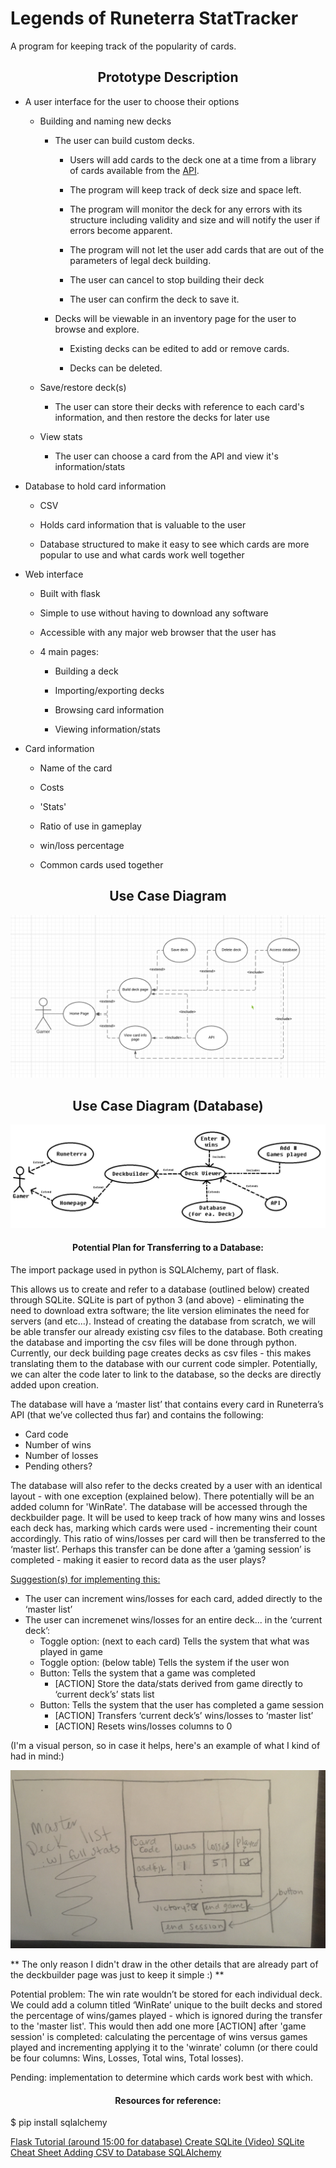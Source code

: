 # Legends of Runeterra StatTracker

A program for keeping track of the popularity of cards.

<h2 align="center">Prototype Description</h2>

- A user interface for the user to choose their options

	- Building and naming new decks

		- The user can build custom decks.

			- Users will add cards to the deck one at a time from a library of cards available from the [API](https://developer.riotgames.com/docs/lor).

			- The program will keep track of deck size and space left.

			- The program will monitor the deck for any errors with its structure including validity and size and will notify the user if errors become apparent.

			- The program will not let the user add cards that are out of the parameters of legal deck building.

			- The user can cancel to stop building their deck

			- The user can confirm the deck to save it.

		- Decks will be viewable in an inventory page for the user to browse and explore.

			- Existing decks can be edited to add or remove cards.

			- Decks can be deleted.

	- Save/restore deck(s)

		- The user can store their decks with reference to each card's information, and then restore the decks for later use

	- View stats

		- The user can choose a card from the API and view it's information/stats

- Database to hold card information

	- CSV

	- Holds card information that is valuable to the user

	- Database structured to make it easy to see which cards are more popular to use and what cards work well together

- Web interface

	- Built with flask

	- Simple to use without having to download any software

	- Accessible with any major web browser that the user has

	- 4 main pages:

		- Building a deck

		- Importing/exporting decks

		- Browsing card information

		- Viewing information/stats

- Card information

	- Name of the card

	- Costs

	- 'Stats'

	- Ratio of use in gameplay

	- win/loss percentage

	- Common cards used together

<h2 align="center">Use Case Diagram</h2>

![use case diagram](use-case-diagram.png)

<h2 align="center">Use Case Diagram (Database)</h2>

![use case diagram (database)](use-case-diagram-database.png)

<h4 style = "text-align: center;">Potential Plan for Transferring to a Database:</h4>

The import package used in python is SQLAlchemy, part of flask. 

This allows us to create and refer to a database (outlined below) created through SQLite. SQLite is part of python 3 (and above) - eliminating the need to download extra software; the lite version eliminates the need for servers (and etc...). Instead of creating the database from scratch, we will be able transfer our already existing csv files to the database. 
Both creating the database and importing the csv files will be done through python. Currently, our deck building page creates decks as csv files - this makes translating them to the database with our current code simpler. Potentially, we can alter the code later to link to the database, so the decks are directly added upon creation. 

The database will have a ‘master list’ that contains every card in Runeterra’s API (that we’ve collected thus far) and contains the following: 

- Card code
- Number of wins
- Number of losses 
- Pending others?

The database will also refer to the decks created by a user with an identical layout - with one exception (explained below). There potentially will be an added column for 'WinRate'. The database will be accessed through the deckbuilder page. It will be used to keep track of how many wins and losses each deck has, marking which cards were used - incrementing their count accordingly. This ratio of wins/losses per card will then be transferred to the ‘master list’. Perhaps this transfer can be done after a ‘gaming session’ is completed - making it easier to record data as the user plays?

<u> Suggestion(s) for implementing this: </u>

- The user can increment wins/losses for each card, added directly to the ‘master list’
- The user can incremenet wins/losses for an entire deck... in the ‘current deck’:
	- Toggle option: (next to each card) Tells the system that what was played in game
	- Toggle option: (below table) Tells the system if the user won
	- Button: Tells the system that a game was completed
		- [ACTION] Store the data/stats derived from game directly to ‘current deck’s’ stats list
	- Button: Tells the system that the user has completed a game session
		- [ACTION] Transfers ‘current deck’s’ wins/losses to ‘master list’
		- [ACTION] Resets wins/losses columns to 0

(I'm a visual person, so in case it helps, here's an example of what I kind of had in mind:)

![win/losses example](wins_lossesExample.jpg)

** The only reason I didn't draw in the other details that are already part of the deckbuilder page was just to keep it simple :) **

Potential problem: The win rate wouldn’t be stored for each individual deck. We could add a column titled ‘WinRate’ unique to the built decks and stored the 
percentage of wins/games played - which is ignored during the transfer to the 'master list'. This would then add one more [ACTION] after 'game session' is completed: calculating the percentage of wins versus games played and incrementing applying it to the 'winrate' column (or there could be four columns: Wins, Losses, Total wins, Total losses).

Pending: implementation to determine which cards work best with which.

<h4 style = "text-align: center;">Resources for reference:</h4>

$ pip install sqlalchemy

<a href="https://www.youtube.com/watch?v=Z1RJmh_OqeA&ab_channel=freeCodeCamp.org"> Flask Tutorial (around 15:00 for database) </a>
<a href="https://www.youtube.com/watch?v=o-vsdfCBpsU&ab_channel=sentdex"> Create SQLite (Video) </a>
<a href="https://www.sqlitetutorial.net/sqlite-cheat-sheet/"> SQLite Cheat Sheet </a>
<a href="https://www.kite.com/python/answers/how-to-insert-the-contents-of-a-csv-file-into-an-sqlite3-database-in-python"> Adding CSV to Database </a>
<a href="https://www.tutorialspoint.com/sqlalchemy/sqlalchemy_core_sql_expressions.htm"> SQLAlchemy </a>
